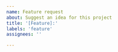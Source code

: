 ```yaml
---
name: Feature request
about: Suggest an idea for this project
title: '[Feature]:'
labels: 'feature'
assignees: ''

---
```



